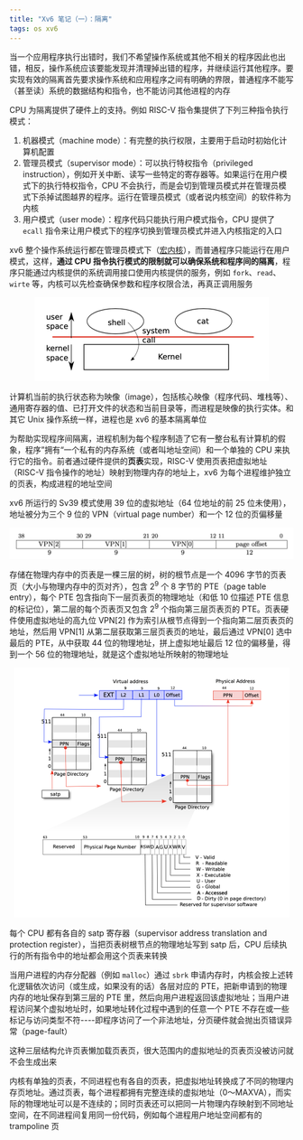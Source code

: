 ```yaml
---
title: "Xv6 笔记（一）：隔离"
tags: os xv6
---
```


当一个应用程序执行出错时，我们不希望操作系统或其他不相关的程序因此也出错，相反，操作系统应该要能发现并清理掉出错的程序，并继续运行其他程序。要实现有效的隔离首先要求操作系统和应用程序之间有明确的界限，普通程序不能写（甚至读）系统的数据结构和指令，也不能访问其他进程的内存

<!--more-->

CPU 为隔离提供了硬件上的支持。例如 RISC-V 指令集提供了下列三种指令执行模式：

1. 机器模式（machine mode）：有完整的执行权限，主要用于启动时初始化计算机配置
2. 管理员模式（supervisor mode）：可以执行特权指令（privileged instruction），例如开关中断、读写一些特定的寄存器等。如果运行在用户模式下的执行特权指令，CPU 不会执行，而是会切到管理员模式并在管理员模式下杀掉试图越界的程序。运行在管理员模式（或者说内核空间）的软件称为内核
3. 用户模式（user mode）：程序代码只能执行用户模式指令，CPU 提供了 `ecall` 指令来让用户模式下的程序切换到管理员模式并进入内核指定的入口

xv6 整个操作系统运行都在管理员模式下（[宏内核](http://en.wikipedia.org/wiki/Monolithic_kernel)），而普通程序只能运行在用户模式，这样，**通过 CPU 指令执行模式的限制就可以确保系统和程序间的隔离**，程序只能通过内核提供的系统调用接口使用内核提供的服务，例如 `fork`、`read`、`wirte` 等，内核可以先检查确保参数和程序权限合法，再真正调用服务

<p style="text-align:center;"><img src="/assets/xv6-note-1/image-20200418232330934.png" alt="system call" style="zoom: 50%;" /></p>

计算机当前的执行状态称为映像（image），包括核心映像（程序代码、堆栈等）、通用寄存器的值、已打开文件的状态和当前目录等，而进程是映像的执行实体。和其它 Unix 操作系统一样，进程也是 xv6 的基本隔离单位

为帮助实现程序间隔离，进程机制为每个程序制造了它有一整台私有计算机的假象，程序”拥有“一个私有的内存系统（或者叫地址空间）和一个单独的 CPU 来执行它的指令。前者通过硬件提供的**页表**实现，RISC-V 使用页表把虚拟地址（RISC-V 指令操作的地址）映射到物理内存的地址上，xv6 为每个进程维护独立的页表，构成进程的地址空间

xv6 所运行的 Sv39 模式使用 39 位的虚拟地址（64 位地址的前 25 位未使用），地址被分为三个 9 位的 VPN（virtual page number）和一个 12 位的页偏移量

<p style="text-align:center;"><img src="/assets/xv6-note-1/image-20200419144315632.png" alt="Sv39 virtual address" style="zoom:50%;" /></p>

存储在物理内存中的页表是一棵三层的树，树的根节点是一个 4096 字节的页表页（大小与物理内存中的页对齐），包含 2<sup>9</sup> 个 8 字节的 PTE（page table entry），每个 PTE 包含指向下一层页表页的物理地址（和低 10 位描述 PTE 信息的标记位），第二层的每个页表页又包含 2<sup>9</sup> 个指向第三层页表页的 PTE。页表硬件使用虚拟地址的高九位 VPN[2] 作为索引从根节点得到一个指向第二层页表页的地址，然后用 VPN[1] 从第二层获取第三层页表页的地址，最后通过 VPN[0] 选中最后的 PTE，从中获取 44 位的物理地址，拼上虚拟地址最后 12 位的偏移量，得到一个 56 位的物理地址，就是这个虚拟地址所映射的物理地址

<p style="text-align:center;"><img src="/assets/xv6-note-1/image-20200419150955605.png" alt="page table" style="zoom:50%;" /></p>

每个 CPU 都有各自的 satp 寄存器（supervisor address translation and protection register），当把页表树根节点的物理地址写到 satp 后，CPU 后续执行的所有指令中的地址都会用这个页表来转换

当用户进程的内存分配器（例如 `malloc`）通过 `sbrk` 申请内存时，内核会按上述转化逻辑依次访问（或生成，如果没有的话）各层对应的 PTE，把新申请到的物理内存的地址保存到第三层的 PTE 里，然后向用户进程返回该虚拟地址；当用户进程访问某个虚拟地址时，如果地址转化过程中遇到的任意一个 PTE 不存在或一些标记与访问类型不符----即程序访问了一个非法地址，分页硬件就会抛出页错误异常（page-fault）

这种三层结构允许页表懒加载页表页，很大范围内的虚拟地址的页表页没被访问就不会生成出来

内核有单独的页表，不同进程也有各自的页表，把虚拟地址转换成了不同的物理内存页地址。通过页表，每个进程都拥有完整连续的虚拟地址（0～MAXVA），而实际的物理地址可以是不连续的；同时页表还可以把同一片物理内存映射到不同地址空间，在不同进程间复用同一份代码，例如每个进程用户地址空间都有的 trampoline 页